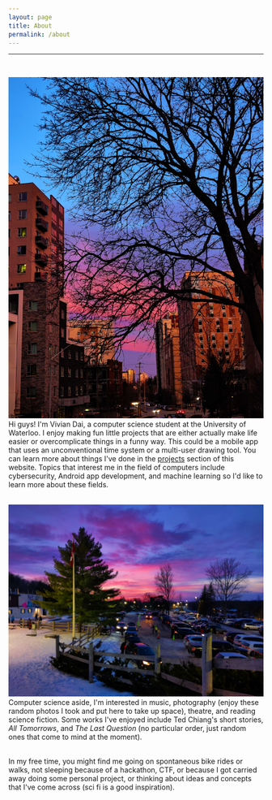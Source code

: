 ```yaml
---
layout: page
title: About
permalink: /about
---
```

<hr><br>

![](./assets/images/about_1.jpg)
Hi guys! I'm Vivian Dai, a computer science student at the University of Waterloo. I enjoy making fun little projects that are either actually make life easier or overcomplicate things in a funny way. This could be a mobile app that uses an unconventional time system or a multi-user drawing tool. You can learn more about things I've done in the [projects](/projects) section of this website. Topics that interest me in the field of computers include cybersecurity, Android app development, and machine learning so I'd like to learn more about these fields. <br><br>

![](./assets/images/about_2.jpg)
Computer science aside, I'm interested in music, photography (enjoy these random photos I took and put here to take up space), theatre, and reading science fiction. Some works I've enjoyed include Ted Chiang's short stories, *All Tomorrows*, and *The Last Question* (no particular order, just random ones that come to mind at the moment). <br><br>

In my free time, you might find me going on spontaneous bike rides or walks, not sleeping because of a hackathon, CTF, or because I got carried away doing some personal project, or thinking about ideas and concepts that I've come across (sci fi is a good inspiration). <br><br>

